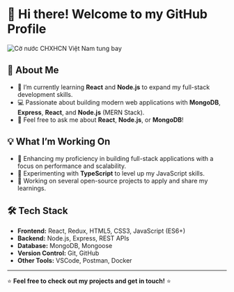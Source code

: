 # 👋 Hi there! Welcome to my GitHub Profile

![Cờ nước CHXHCN Việt Nam tung bay](https://i.makeagif.com/media/10-26-2020/WL4oDn.gif)

## 🚀 About Me

- 🌱 I’m currently learning **React** and **Node.js** to expand my full-stack development skills.
- 💻 Passionate about building modern web applications with **MongoDB**, **Express**, **React**, and **Node.js** (MERN Stack).
- 💬 Feel free to ask me about **React**, **Node.js**, or **MongoDB**!

## 💡 What I’m Working On

- 🌟 Enhancing my proficiency in building full-stack applications with a focus on performance and scalability.
- 🔧 Experimenting with **TypeScript** to level up my JavaScript skills.
- 🚧 Working on several open-source projects to apply and share my learnings.
<!--
## 🌐 Connect with Me

[![LinkedIn](https://img.shields.io/badge/LinkedIn-Connect-blue?style=flat-square&logo=linkedin)](https://www.linkedin.com)
[![Portfolio](https://img.shields.io/badge/Portfolio-Visit%20My%20Site-orange?style=flat-square&logo=github)](https://www.yourportfolio.com)
-->

## 🛠 Tech Stack

- **Frontend:** React, Redux, HTML5, CSS3, JavaScript (ES6+)
- **Backend:** Node.js, Express, REST APIs
- **Database:** MongoDB, Mongoose
- **Version Control:** Git, GitHub
- **Other Tools:** VSCode, Postman, Docker
---

⭐️ **Feel free to check out my projects and get in touch!** ⭐️
